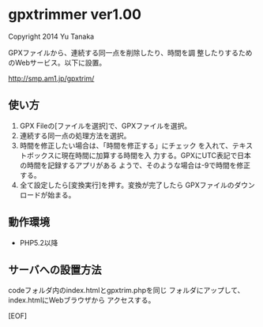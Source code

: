 gpxtrimmer ver1.00
==========

Copyright 2014 Yu Tanaka

  
GPXファイルから、連続する同一点を削除したり、時間を調
整したりするためのWebサービス。以下に設置。

http://smp.am1.jp/gpxtrim/

## 使い方
1. GPX Fileの[ファイルを選択]で、GPXファイルを選択。
2. 連続する同一点の処理方法を選択。
3. 時間を修正したい場合は、「時間を修正する」にチェック
を入れて、テキストボックスに現在時間に加算する時間を入
力する。GPXにUTC表記で日本の時間を記録するアプリがある
ようで、そのような場合は-9で時間を修正する。
4. 全て設定したら[変換実行]を押す。変換が完了したら
GPXファイルのダウンロードが始まる。

## 動作環境
* PHP5.2以降

## サーバへの設置方法
codeフォルダ内のindex.htmlとgpxtrim.phpを同じ
フォルダにアップして、index.htmlにWebブラウザから
アクセスする。  
  
[EOF]
